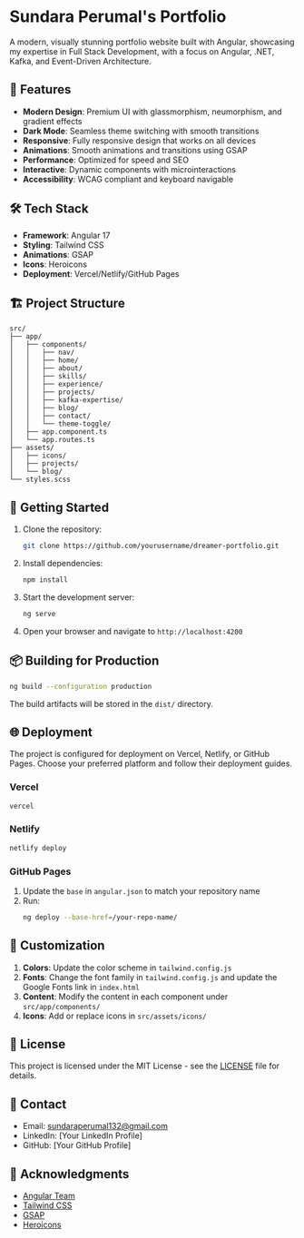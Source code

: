 # Sundara Perumal's Portfolio

A modern, visually stunning portfolio website built with Angular, showcasing my expertise in Full Stack Development, with a focus on Angular, .NET, Kafka, and Event-Driven Architecture.

## 🚀 Features

- **Modern Design**: Premium UI with glassmorphism, neumorphism, and gradient effects
- **Dark Mode**: Seamless theme switching with smooth transitions
- **Responsive**: Fully responsive design that works on all devices
- **Animations**: Smooth animations and transitions using GSAP
- **Performance**: Optimized for speed and SEO
- **Interactive**: Dynamic components with microinteractions
- **Accessibility**: WCAG compliant and keyboard navigable

## 🛠️ Tech Stack

- **Framework**: Angular 17
- **Styling**: Tailwind CSS
- **Animations**: GSAP
- **Icons**: Heroicons
- **Deployment**: Vercel/Netlify/GitHub Pages

## 🏗️ Project Structure

```
src/
├── app/
│   ├── components/
│   │   ├── nav/
│   │   ├── home/
│   │   ├── about/
│   │   ├── skills/
│   │   ├── experience/
│   │   ├── projects/
│   │   ├── kafka-expertise/
│   │   ├── blog/
│   │   ├── contact/
│   │   └── theme-toggle/
│   ├── app.component.ts
│   └── app.routes.ts
├── assets/
│   ├── icons/
│   ├── projects/
│   └── blog/
└── styles.scss
```

## 🚀 Getting Started

1. Clone the repository:
   ```bash
   git clone https://github.com/yourusername/dreamer-portfolio.git
   ```

2. Install dependencies:
   ```bash
   npm install
   ```

3. Start the development server:
   ```bash
   ng serve
   ```

4. Open your browser and navigate to `http://localhost:4200`

## 📦 Building for Production

```bash
ng build --configuration production
```

The build artifacts will be stored in the `dist/` directory.

## 🌐 Deployment

The project is configured for deployment on Vercel, Netlify, or GitHub Pages. Choose your preferred platform and follow their deployment guides.

### Vercel
```bash
vercel
```

### Netlify
```bash
netlify deploy
```

### GitHub Pages
1. Update the `base` in `angular.json` to match your repository name
2. Run:
   ```bash
   ng deploy --base-href=/your-repo-name/
   ```

## 🎨 Customization

1. **Colors**: Update the color scheme in `tailwind.config.js`
2. **Fonts**: Change the font family in `tailwind.config.js` and update the Google Fonts link in `index.html`
3. **Content**: Modify the content in each component under `src/app/components/`
4. **Icons**: Add or replace icons in `src/assets/icons/`

## 📝 License

This project is licensed under the MIT License - see the [LICENSE](LICENSE) file for details.

## 🤝 Contact

- Email: sundaraperumal132@gmail.com
- LinkedIn: [Your LinkedIn Profile]
- GitHub: [Your GitHub Profile]

## 🙏 Acknowledgments

- [Angular Team](https://angular.io)
- [Tailwind CSS](https://tailwindcss.com)
- [GSAP](https://greensock.com/gsap)
- [Heroicons](https://heroicons.com)
